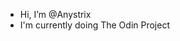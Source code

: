 -  Hi, I’m @Anystrix
- I'm currently doing The Odin Project

<!---
Anystrix/Anystrix is a ✨ special ✨ repository because its `README.md` (this file) appears on your GitHub profile.
You can click the Preview link to take a look at your changes.
--->
